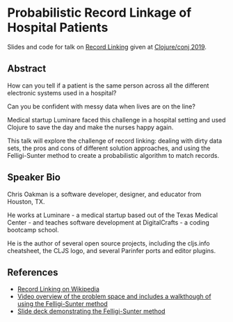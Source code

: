 # Probabilistic Record Linkage of Hospital Patients

Slides and code for talk on [Record Linking] given at [Clojure/conj 2019].

[Record Linking]:https://en.wikipedia.org/wiki/Record_linkage
[Clojure/conj 2019]:http://2019.clojure-conj.org/speaker-chris-oakman/

## Abstract

How can you tell if a patient is the same person across all the different
electronic systems used in a hospital?

Can you be confident with messy data when lives are on the line?

Medical startup Luminare faced this challenge in a hospital setting and used
Clojure to save the day and make the nurses happy again.

This talk will explore the challenge of record linking: dealing with dirty data
sets, the pros and cons of different solution approaches, and using the
Felligi-Sunter method to create a probabilistic algorithm to match records.

## Speaker Bio

Chris Oakman is a software developer, designer, and educator from Houston, TX.

He works at Luminare - a medical startup based out of the Texas Medical Center -
and teaches software development at DigitalCrafts - a coding bootcamp school.

He is the author of several open source projects, including the cljs.info
cheatsheet, the CLJS logo, and several Parinfer ports and editor plugins.


## References

- [Record Linking on Wikipedia](https://en.wikipedia.org/wiki/Record_linkage)
- [Video overview of the problem space and includes a walkthough of using the Felligi-Sunter method](https://www.youtube.com/watch?v=5AlCf1w0T4w)
- [Slide deck demonstrating the Felligi-Sunter method](http://www.bristol.ac.uk/media-library/sites/cmm/migrated/documents/problinkage.pdf)
